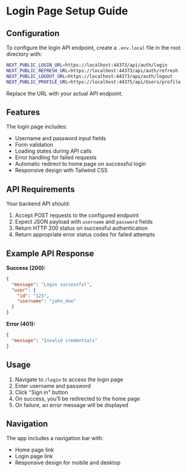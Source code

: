 # Login Page Setup Guide

## Configuration

To configure the login API endpoint, create a `.env.local` file in the root directory with:

```bash
NEXT_PUBLIC_LOGIN_URL=https://localhost:44373/api/auth/login
NEXT_PUBLIC_REFRESH_URL=https://localhost:44373/api/auth/refresh
NEXT_PUBLIC_LOGOUT_URL=https://localhost:44373/api/auth/logout
NEXT_PUBLIC_PROFILE_URL=https://localhost:44375/api/Users/profile
```

Replace the URL with your actual API endpoint.

## Features

The login page includes:

- Username and password input fields
- Form validation
- Loading states during API calls
- Error handling for failed requests
- Automatic redirect to home page on successful login
- Responsive design with Tailwind CSS

## API Requirements

Your backend API should:

1. Accept POST requests to the configured endpoint
2. Expect JSON payload with `username` and `password` fields
3. Return HTTP 200 status on successful authentication
4. Return appropriate error status codes for failed attempts

## Example API Response

**Success (200):**
```json
{
  "message": "Login successful",
  "user": {
    "id": "123",
    "username": "john_doe"
  }
}
```

**Error (401):**
```json
{
  "message": "Invalid credentials"
}
```

## Usage

1. Navigate to `/login` to access the login page
2. Enter username and password
3. Click "Sign in" button
4. On success, you'll be redirected to the home page
5. On failure, an error message will be displayed

## Navigation

The app includes a navigation bar with:
- Home page link
- Login page link
- Responsive design for mobile and desktop
